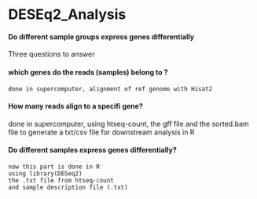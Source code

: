 # DESEq2_Analysis
####  Do different sample groups express genes differentially



Three questions to answer


#### which genes do the reads (samples) belong to ?
    done in supercomputer, alignment of ref genome with Hisat2

#### How many reads align to a specifi gene?
   done in supercomputer,
   using htseq-count, 
   the gff file and 
   the sorted.bam file 
   to generate a txt/csv file for downstream analysis in R 
   
#### Do different samples express genes differentially?
    now this part is done in R
    using library(DESeq2)
    the .txt file from htseq-count
    and sample description file (.txt)
    
    

    

